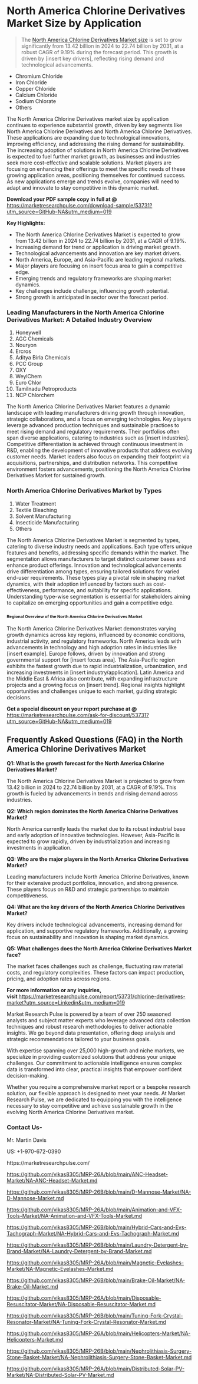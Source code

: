 <h1>North America Chlorine Derivatives Market&nbsp;Size by Application</h1><blockquote><p>The <a href="https://marketresearchpulse.com/download-sample/53731?utm_source=GitHub-NA&amp;utm_medium=019">North America Chlorine Derivatives Market size</a> is set to grow significantly from 13.42 billion in 2024 to 22.74 billion by 2031, at a robust CAGR of 9.19% during the forecast period. This growth is driven by [insert key drivers], reflecting rising demand and technological advancements.</p></blockquote><ul><li>Chromium Chloride<li> Iron Chloride<li> Copper Chloride<li> Calcium Chloride<li> Sodium Chlorate<li> Others</li></ul><p>The North America Chlorine Derivatives market size by application continues to experience substantial growth, driven by key segments like North America Chlorine Derivatives and North America Chlorine Derivatives. These applications are expanding due to technological innovations, improving efficiency, and addressing the rising demand for sustainability. The increasing adoption of solutions in North America Chlorine Derivatives is expected to fuel further market growth, as businesses and industries seek more cost-effective and scalable solutions. Market players are focusing on enhancing their offerings to meet the specific needs of these growing application areas, positioning themselves for continued success. As new applications emerge and trends evolve, companies will need to adapt and innovate to stay competitive in this dynamic market.</p><p><strong>Download your PDF sample copy in full at @ </strong><a href="https://marketresearchpulse.com/download-sample/53731?utm_source=GitHub-NA&amp;utm_medium=019">https://marketresearchpulse.com/download-sample/53731?utm_source=GitHub-NA&amp;utm_medium=019</a></p><p><strong>Key Highlights: </strong></p><ul><li>The North America Chlorine Derivatives Market is expected to grow from 13.42 billion in 2024 to 22.74 billion by 2031, at a CAGR of 9.19%.</li><li>Increasing demand for trend or application is driving market growth.</li><li>Technological advancements and innovation are key market drivers.</li><li>North America, Europe, and Asia-Pacific are leading regional markets.</li><li>Major players are focusing on insert focus area to gain a competitive edge.</li><li>Emerging trends and regulatory frameworks are shaping market dynamics.</li><li>Key challenges include challenge, influencing growth potential.</li><li>Strong growth is anticipated in sector over the forecast period.</li></ul><h3>Leading Manufacturers in the North America Chlorine Derivatives Market: A Detailed Industry Overview</h3><ol><li>Honeywell</li><li>AGC Chemicals</li><li>Nouryon</li><li>Ercros</li><li>Aditya Birla Chemicals</li><li>PCC Group</li><li>OXY</li><li>WeylChem</li><li>Euro Chlor</li><li>Tamilnadu Petroproducts</li><li>NCP Chlorchem</li></ol><div class="flex max-w-full flex-col flex-grow"><div class="min-h-8 text-message flex w-full flex-col items-end gap-2 whitespace-normal break-words [.text-message+&amp;]:mt-5" dir="auto" data-message-author-role="assistant" data-message-id="fd8432e4-4910-450d-b182-61b7bfb0a01f" data-message-model-slug="gpt-4o"><div class="flex w-full flex-col gap-1 empty:hidden first:pt-[3px]"><div class="markdown prose w-full break-words dark:prose-invert light"><p>The North America Chlorine Derivatives Market features a dynamic landscape with leading manufacturers driving growth through innovation, strategic collaborations, and a focus on emerging technologies. Key players leverage advanced production techniques and sustainable practices to meet rising demand and regulatory requirements. Their portfolios often span diverse applications, catering to industries such as [insert industries]. Competitive differentiation is achieved through continuous investment in R&amp;D, enabling the development of innovative products that address evolving customer needs. Market leaders also focus on expanding their footprint via acquisitions, partnerships, and distribution networks. This competitive environment fosters advancements, positioning the North America Chlorine Derivatives Market for sustained growth.</p></div></div></div></div><h3>North America Chlorine Derivatives Market by Types</h3><ol><li>Water Treatment<li> Textile Bleaching<li> Solvent Manufacturing<li> Insecticide Manufacturing<li> Others</li></ol><div class="flex max-w-full flex-col flex-grow"><div class="min-h-8 text-message flex w-full flex-col items-end gap-2 whitespace-normal break-words [.text-message+&amp;]:mt-5" dir="auto" data-message-author-role="assistant" data-message-id="084470be-0bb7-4664-bddf-5156b4f41249" data-message-model-slug="gpt-4o-mini"><div class="flex w-full flex-col gap-1 empty:hidden first:pt-[3px]"><div class="markdown prose w-full break-words dark:prose-invert light"><p>The North America Chlorine Derivatives Market is segmented by types, catering to diverse industry needs and applications. Each type offers unique features and benefits, addressing specific demands within the market. The segmentation allows manufacturers to target distinct customer bases and enhance product offerings. Innovation and technological advancements drive differentiation among types, ensuring tailored solutions for varied end-user requirements. These types play a pivotal role in shaping market dynamics, with their adoption influenced by factors such as cost-effectiveness, performance, and suitability for specific applications. Understanding type-wise segmentation is essential for stakeholders aiming to capitalize on emerging opportunities and gain a competitive edge.</p></div></div></div></div><h3><span style="font-size: 11px;">Regional Overview of the North America Chlorine Derivatives Market</span></h3><div class="flex max-w-full flex-col flex-grow"><div class="min-h-8 text-message flex w-full flex-col items-end gap-2 whitespace-normal break-words [.text-message+&amp;]:mt-5" dir="auto" data-message-author-role="assistant" data-message-id="e9038762-ce64-4e30-91c9-9bd413514231" data-message-model-slug="gpt-4o-mini"><div class="flex w-full flex-col gap-1 empty:hidden first:pt-[3px]"><div class="markdown prose w-full break-words dark:prose-invert light"><p>The North America Chlorine Derivatives Market demonstrates varying growth dynamics across key regions, influenced by economic conditions, industrial activity, and regulatory frameworks. North America leads with advancements in technology and high adoption rates in industries like [insert example]. Europe follows, driven by innovation and strong governmental support for [insert focus area]. The Asia-Pacific region exhibits the fastest growth due to rapid industrialization, urbanization, and increasing investments in [insert industry/application]. Latin America and the Middle East &amp; Africa also contribute, with expanding infrastructure projects and a growing focus on [insert trend]. Regional insights highlight opportunities and challenges unique to each market, guiding strategic decisions.</p></div></div></div></div><p><strong>Get a special discount on your report purchase at @ </strong><a href="https://marketresearchpulse.com/ask-for-discount/53731?utm_source=GitHub-NA&amp;utm_medium=019">https://marketresearchpulse.com/ask-for-discount/53731?utm_source=GitHub-NA&amp;utm_medium=019</a></p><h2>Frequently Asked Questions (FAQ) in the North America Chlorine Derivatives Market</h2><p><strong>Q1: What is the growth forecast for the North America Chlorine Derivatives Market?</strong></p><p>The North America Chlorine Derivatives Market is projected to grow from 13.42 billion in 2024 to 22.74 billion by 2031, at a CAGR of 9.19%. This growth is fueled by advancements in trends and rising demand across industries.</p><p><strong>Q2: Which region dominates the North America Chlorine Derivatives Market?</strong></p><p>North America currently leads the market due to its robust industrial base and early adoption of innovative technologies. However, Asia-Pacific is expected to grow rapidly, driven by industrialization and increasing investments in application.</p><p><strong>Q3: Who are the major players in the North America Chlorine Derivatives Market?</strong></p><p>Leading manufacturers include North America Chlorine Derivatives, known for their extensive product portfolios, innovation, and strong presence. These players focus on R&amp;D and strategic partnerships to maintain competitiveness.</p><p><strong>Q4: What are the key drivers of the North America Chlorine Derivatives Market?</strong></p><p>Key drivers include technological advancements, increasing demand for application, and supportive regulatory frameworks. Additionally, a growing focus on sustainability and innovation is shaping market dynamics.</p><p><strong>Q5: What challenges does the North America Chlorine Derivatives Market face?</strong></p><p>The market faces challenges such as challenge, fluctuating raw material costs, and regulatory complexities. These factors can impact production, pricing, and adoption rates across regions.</p><p><strong>For more information or any inquiries, visit&nbsp;</strong><a href="https://marketresearchpulse.com/report/53731/chlorine-derivatives-market?utm_source=Linkedin&utm_medium=019">https://marketresearchpulse.com/report/53731/chlorine-derivatives-market?utm_source=Linkedin&utm_medium=019</a></p><p>Market Research Pulse is powered by a team of over 250 seasoned analysts and subject matter experts who leverage advanced data collection techniques and robust research methodologies to deliver actionable insights. We go beyond data presentation, offering deep analysis and strategic recommendations tailored to your business goals.</p><p>With expertise spanning over 25,000 high-growth and niche markets, we specialize in providing customized solutions that address your unique challenges. Our commitment to actionable intelligence ensures complex data is transformed into clear, practical insights that empower confident decision-making.</p><p>Whether you require a comprehensive market report or a bespoke research solution, our flexible approach is designed to meet your needs. At Market Research Pulse, we are dedicated to equipping you with the intelligence necessary to stay competitive and achieve sustainable growth in the evolving North America Chlorine Derivatives market.</p><h3><strong>Contact Us-</strong></h3><p>Mr. Martin Davis</p><p>US: +1-970-672-0390</p><p>https://marketresearchpulse.com/</p><p><a href="https://github.com/vikas8305/MRP-26A/blob/main/ANC-Headset-Market/NA-ANC-Headset-Market.md">https://github.com/vikas8305/MRP-26A/blob/main/ANC-Headset-Market/NA-ANC-Headset-Market.md</a></p><p><a href="https://github.com/vikas8305/MRP-26B/blob/main/D-Mannose-Market/NA-D-Mannose-Market.md">https://github.com/vikas8305/MRP-26B/blob/main/D-Mannose-Market/NA-D-Mannose-Market.md</a></p><p><a href="https://github.com/vikas8305/MRP-26A/blob/main/Animation-and-VFX-Tools-Market/NA-Animation-and-VFX-Tools-Market.md">https://github.com/vikas8305/MRP-26A/blob/main/Animation-and-VFX-Tools-Market/NA-Animation-and-VFX-Tools-Market.md</a></p><p><a href="https://github.com/vikas8305/MRP-26B/blob/main/Hybrid-Cars-and-Evs-Tachograph-Market/NA-Hybrid-Cars-and-Evs-Tachograph-Market.md">https://github.com/vikas8305/MRP-26B/blob/main/Hybrid-Cars-and-Evs-Tachograph-Market/NA-Hybrid-Cars-and-Evs-Tachograph-Market.md</a></p><p><a href="https://github.com/vikas8305/MRP-26B/blob/main/Laundry-Detergent-by-Brand-Market/NA-Laundry-Detergent-by-Brand-Market.md">https://github.com/vikas8305/MRP-26B/blob/main/Laundry-Detergent-by-Brand-Market/NA-Laundry-Detergent-by-Brand-Market.md</a></p><p><a href="https://github.com/vikas8305/MRP-26A/blob/main/Magnetic-Eyelashes-Market/NA-Magnetic-Eyelashes-Market.md">https://github.com/vikas8305/MRP-26A/blob/main/Magnetic-Eyelashes-Market/NA-Magnetic-Eyelashes-Market.md</a></p><p><a href="https://github.com/vikas8305/MRP-26B/blob/main/Brake-Oil-Market/NA-Brake-Oil-Market.md">https://github.com/vikas8305/MRP-26B/blob/main/Brake-Oil-Market/NA-Brake-Oil-Market.md</a></p><p><a href="https://github.com/vikas8305/MRP-26A/blob/main/Disposable-Resuscitator-Market/NA-Disposable-Resuscitator-Market.md">https://github.com/vikas8305/MRP-26A/blob/main/Disposable-Resuscitator-Market/NA-Disposable-Resuscitator-Market.md</a></p><p><a href="https://github.com/vikas8305/MRP-26B/blob/main/Tuning-Fork-Crystal-Resonator-Market/NA-Tuning-Fork-Crystal-Resonator-Market.md">https://github.com/vikas8305/MRP-26B/blob/main/Tuning-Fork-Crystal-Resonator-Market/NA-Tuning-Fork-Crystal-Resonator-Market.md</a></p><p><a href="https://github.com/vikas8305/MRP-26A/blob/main/Helicopters-Market/NA-Helicopters-Market.md">https://github.com/vikas8305/MRP-26A/blob/main/Helicopters-Market/NA-Helicopters-Market.md</a></p><p><a href="https://github.com/vikas8305/MRP-26B/blob/main/Nephrolithiasis-Surgery-Stone-Basket-Market/NA-Nephrolithiasis-Surgery-Stone-Basket-Market.md">https://github.com/vikas8305/MRP-26B/blob/main/Nephrolithiasis-Surgery-Stone-Basket-Market/NA-Nephrolithiasis-Surgery-Stone-Basket-Market.md</a></p><p><a href="https://github.com/vikas8305/MRP-26A/blob/main/Distributed-Solar-PV-Market/NA-Distributed-Solar-PV-Market.md">https://github.com/vikas8305/MRP-26A/blob/main/Distributed-Solar-PV-Market/NA-Distributed-Solar-PV-Market.md</a></p>
